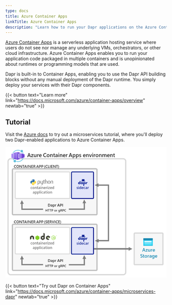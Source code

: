 ```yaml
---
type: docs
title: Azure Container Apps
linkTitle: Azure Container Apps
description: "Learn how to run your Dapr applications on the Azure Container Apps serverless platform "
---
```


[Azure Container Apps](https://docs.microsoft.com/azure/container-apps/overview) is a serverless application hosting service where users do not see nor manage any underlying VMs, orchestrators, or other cloud infrastructure. Azure Container Apps enables you to run your application code packaged in multiple containers and is unopinionated about runtimes or programming models that are used.

Dapr is built-in to Container Apps, enabling you to use the Dapr API building blocks without any manual deployment of the Dapr runtime. You simply deploy your services with their Dapr components.

{{< button text="Learn more" link="https://docs.microsoft.com/azure/container-apps/overview" newtab="true" >}}

## Tutorial

Visit the [Azure docs](https://docs.microsoft.com/azure/container-apps/microservices-dapr) to try out a microservices tutorial, where you'll deploy two Dapr-enabled applications to Azure Container Apps.

<img src="azure-container-apps-microservices-dapr.png" alt="Diagram of a Container Apps environment with two Dapr services" style="width:600px" >

{{< button text="Try out Dapr on Container Apps" link="https://docs.microsoft.com/azure/container-apps/microservices-dapr" newtab="true" >}}
